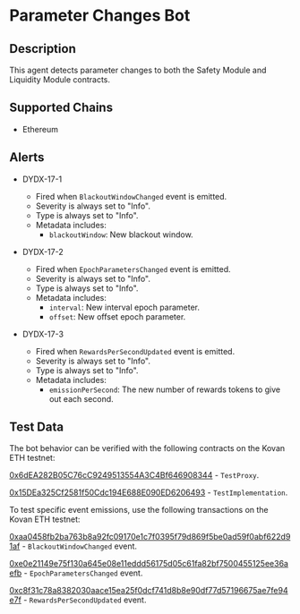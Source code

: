 # Parameter Changes Bot

## Description

This agent detects parameter changes to both the Safety Module and Liquidity Module contracts.

## Supported Chains

- Ethereum

## Alerts

- DYDX-17-1
  - Fired when `BlackoutWindowChanged` event is emitted.
  - Severity is always set to "Info".
  - Type is always set to "Info".
  - Metadata includes:
    - `blackoutWindow`: New blackout window.

- DYDX-17-2
  - Fired when `EpochParametersChanged` event is emitted.
  - Severity is always set to "Info".
  - Type is always set to "Info".
  - Metadata includes:
    - `interval`: New interval epoch parameter.
    - `offset`: New offset epoch parameter.

- DYDX-17-3
  - Fired when `RewardsPerSecondUpdated` event is emitted.
  - Severity is always set to "Info".
  - Type is always set to "Info".
  - Metadata includes:
    - `emissionPerSecond`: The new number of rewards tokens to give out each second.

## Test Data

The bot behavior can be verified with the following contracts on the Kovan ETH testnet:

[0x6dEA282B05C76cC9249513554A3C4Bf646908344](https://kovan.etherscan.io/address/0x6dea282b05c76cc9249513554a3c4bf646908344) - `TestProxy`.

[0x15DEa325Cf2581f50Cdc194E688E090ED6206493](https://kovan.etherscan.io/address/0x15DEa325Cf2581f50Cdc194E688E090ED6206493) - `TestImplementation`.

To test specific event emissions, use the following transactions on the Kovan ETH testnet:

[0xaa0458fb2ba763b8a92fc09170e1c7f0395f79d869f5be0ad59f0abf622d91af](https://kovan.etherscan.io/tx/0xaa0458fb2ba763b8a92fc09170e1c7f0395f79d869f5be0ad59f0abf622d91af) - `BlackoutWindowChanged` event.

[0xe0e21149e75f130a645e08e11eddd56175d05c61fa82bf7500455125ee36aefb](https://kovan.etherscan.io/tx/0xe0e21149e75f130a645e08e11eddd56175d05c61fa82bf7500455125ee36aefb) - `EpochParametersChanged` event.

[0xc8f31c78a8382030aace15ea25f0dcf741d8b8e90df77d57196675ae7fe94e7f](https://kovan.etherscan.io/tx/0xc8f31c78a8382030aace15ea25f0dcf741d8b8e90df77d57196675ae7fe94e7f) - `RewardsPerSecondUpdated` event.